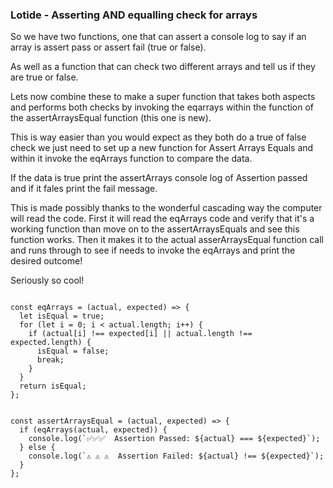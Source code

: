 ### Lotide - Asserting AND equalling check for arrays

So we have two functions, one that can assert a console log to say if an array is assert pass or assert fail (true or false).

As well as a function that can check two different arrays and tell us if they are true or false.

Lets now combine these to make a super function that takes both aspects and performs both checks by invoking the eqarrays within the function of the assertArraysEqual function (this one is new). 

This is way easier than you would expect as they both do a true of false check we just need to set up a new function for Assert Arrays Equals and within it invoke the eqArrays function to compare the data.

If the data is true print the assertArrays console log of Assertion passed and if it fales print the fail message.

This is made possibly thanks to the wonderful cascading way the computer will read the code. First it will read the eqArrays code and verify that it's a working function than move on to the assertArraysEquals and see this function works. Then it makes it to the actual asserArraysEqual function call and runs through to see if needs to invoke the eqArrays and print the desired outcome! 

Seriously so cool!

``` Javascript:

const eqArrays = (actual, expected) => {
  let isEqual = true;
  for (let i = 0; i < actual.length; i++) {
    if (actual[i] !== expected[i] || actual.length !== expected.length) {
      isEqual = false;
      break;
    }
  }
  return isEqual;
};


const assertArraysEqual = (actual, expected) => {
  if (eqArrays(actual, expected)) {
    console.log(`✅✅✅  Assertion Passed: ${actual} === ${expected}`);
  } else {
    console.log(`⚠️ ⚠️ ⚠️  Assertion Failed: ${actual} !== ${expected}`);
  }
};

```